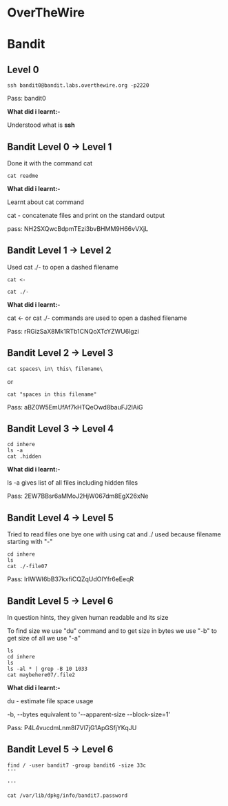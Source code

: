 # OverTheWire
# Bandit
## Level 0
```
ssh bandit0@bandit.labs.overthewire.org -p2220
```

Pass: bandit0

**What did i learnt:-**

Understood what is **ssh**

## Bandit Level 0 → Level 1

Done it with the command cat
```
cat readme
```

**What did i learnt:-**

Learnt about cat command

cat - concatenate files and print on the standard output

pass: NH2SXQwcBdpmTEzi3bvBHMM9H66vVXjL

## Bandit Level 1 → Level 2

Used cat ./- to open a dashed filename
```
cat <-
```
```
cat ./-
```

**What did i learnt:-**

cat <- or cat ./- commands are used to open a dashed filename

Pass: rRGizSaX8Mk1RTb1CNQoXTcYZWU6lgzi

## Bandit Level 2 → Level 3

```
cat spaces\ in\ this\ filename\
```
or

```
cat "spaces in this filename"
```

Pass: aBZ0W5EmUfAf7kHTQeOwd8bauFJ2lAiG

## Bandit Level 3 → Level 4

```
cd inhere
ls -a
cat .hidden
```
**What did i learnt:-**

ls -a gives list of all files including hidden files

Pass: 2EW7BBsr6aMMoJ2HjW067dm8EgX26xNe

## Bandit Level 4 → Level 5

Tried to read files one bye one with using cat and ./ used because filename starting with "-"
```
cd inhere
ls
cat ./-file07
```

Pass: lrIWWI6bB37kxfiCQZqUdOIYfr6eEeqR

## Bandit Level 5 → Level 6
In question hints, they given human readable and its size

To find size we use "du" command
and to get size in bytes we use "-b"
to get size of all we use "-a"

```
ls
cd inhere
ls
ls -al * | grep -B 10 1033
cat maybehere07/.file2
```
 **What did i learnt:-**
 
 du - estimate file space usage
 
  -b, --bytes
              equivalent to '--apparent-size --block-size=1'
 

Pass: P4L4vucdmLnm8I7Vl7jG1ApGSfjYKqJU

## Bandit Level 5 → Level 6

```
find / -user bandit7 -group bandit6 -size 33c
'''

'''

cat /var/lib/dpkg/info/bandit7.password
```

